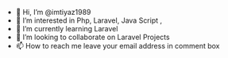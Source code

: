 - 👋 Hi, I’m @imtiyaz1989
- 👀 I’m interested in Php, Laravel, Java Script ,
- 🌱 I’m currently learning Laravel
- 💞️ I’m looking to collaborate on Laravel Projects
- 📫 How to reach me leave your email address in comment box

<!---
imtiyaz1989/imtiyaz1989 is a ✨ special ✨ repository because its `README.md` (this file) appears on your GitHub profile.
You can click the Preview link to take a look at your changes.
--->
